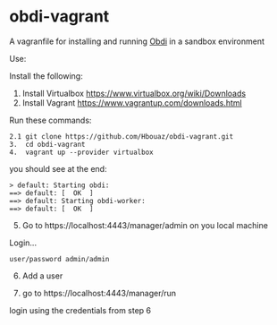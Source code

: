 # obdi-vagrant

A vagranfile for installing and running  [Obdi]( https://github.com/mclarkson/obdi ) in a sandbox environment

Use:

Install the following:
1.  Install Virtualbox https://www.virtualbox.org/wiki/Downloads
2.  Install Vagrant https://www.vagrantup.com/downloads.html

Run these commands:
```shell
2.1 git clone https://github.com/Hbouaz/obdi-vagrant.git
3.  cd obdi-vagrant
4.  vagrant up --provider virtualbox
```

you should see at the end:

```shell
> default: Starting obdi:
==> default: [  OK  ]
==> default: Starting obdi-worker:
==> default: [  OK  ]
```

5. Go to https://localhost:4443/manager/admin on you local machine 

Login...

```shell
user/password admin/admin
```

6. Add a user

7. go to https://localhost:4443/manager/run

login using the credentials from step 6

